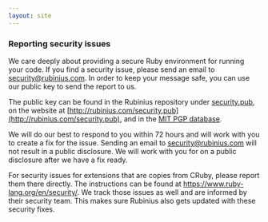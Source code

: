 ```yaml
---
layout: site
---
```


### Reporting security issues

We care deeply about providing a secure Ruby environment for running your code.
If you find a security issue, please send an email to <security@rubinius.com>.
In order to keep your message safe, you can use our public key to send the report
to us.

The public key can be found in the Rubinius repository under
[security.pub](https://github.com/rubinius/rubinius/blob/master/security.pub),
on the website at
[http://rubinius.com/security.pub](http://rubinius.com/security.pub), and in
the [MIT PGP
database](https://pgp.mit.edu/pks/lookup?op=vindex&search=0x0F7D2F9537F9880C).

We will do our best to respond to you within 72 hours and will work with you
to create a fix for the issue. Sending an email to <security@rubinius.com> will not
result in a public disclosure. We will work with you for on a public disclosure
after we have a fix ready.

For security issues for extensions that are copies from CRuby, please report
them there directly. The instructions can be found at https://www.ruby-lang.org/en/security/.
We track those issues as well and are informed by their security team. This
makes sure Rubinius also gets updated with these security fixes.
